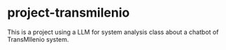 # project-transmilenio
This is a project using a LLM for system analysis class about a chatbot of TransMIlenio system.
